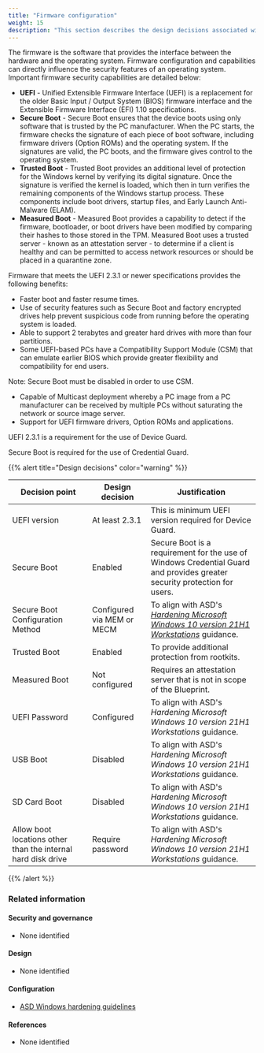 ```yaml
---
title: "Firmware configuration"
weight: 15
description: "This section describes the design decisions associated with firmware configuration on Windows 10 and 11 endpoints configured according to guidance in ASD's Blueprint for Secure Cloud."
---
```


The firmware is the software that provides the interface between the hardware and the operating system. Firmware configuration and capabilities can directly influence the security features of an operating system.
Important firmware security capabilities are detailed below:

- **UEFI** - Unified Extensible Firmware Interface (UEFI) is a replacement for the older Basic Input / Output System (BIOS) firmware interface and the Extensible Firmware Interface (EFI) 1.10 specifications.
- **Secure Boot** - Secure Boot ensures that the device boots using only software that is trusted by the PC manufacturer. When the PC starts, the firmware checks the signature of each piece of boot software, including firmware drivers (Option ROMs) and the operating system. If the signatures are valid, the PC boots, and the firmware gives control to the operating system.
- **Trusted Boot** - Trusted Boot provides an additional level of protection for the Windows kernel by verifying its digital signature. Once the signature is verified the kernel is loaded, which then in turn verifies the remaining components of the Windows startup process. These components include boot drivers, startup files, and Early Launch Anti-Malware (ELAM).
- **Measured Boot** - Measured Boot provides a capability to detect if the firmware, bootloader, or boot drivers have been modified by comparing their hashes to those stored in the TPM. Measured Boot uses a trusted server - known as an attestation server - to determine if a client is healthy and can be permitted to access network resources or should be placed in a quarantine zone.

Firmware that meets the UEFI 2.3.1 or newer specifications provides the following benefits:

- Faster boot and faster resume times.
- Use of security features such as Secure Boot and factory encrypted drives help prevent suspicious code from running before the operating system is loaded.
- Able to support 2 terabytes and greater hard drives with more than four partitions.
- Some UEFI-based PCs have a Compatibility Support Module (CSM) that can emulate earlier BIOS which provide greater flexibility and compatibility for end users.

Note: Secure Boot must be disabled in order to use CSM.

- Capable of Multicast deployment whereby a PC image from a PC manufacturer can be received by multiple PCs without saturating the network or source image server.
- Support for UEFI firmware drivers, Option ROMs and applications.

UEFI 2.3.1 is a requirement for the use of Device Guard.

Secure Boot is required for the use of Credential Guard.

{{% alert title="Design decisions" color="warning" %}}

| Decision point                                               | Design decision            | Justification                                                                                                                                                                                                                                                                                        |
| ------------------------------------------------------------ | -------------------------- | ---------------------------------------------------------------------------------------------------------------------------------------------------------------------------------------------------------------------------------------------------------------------------------------------------- |
| UEFI version                                                 | At least 2.3.1             | This is minimum UEFI version required for Device Guard.                                                                                                                                                                                                                                              |
| Secure Boot                                                  | Enabled                    | Secure Boot is a requirement for the use of Windows Credential Guard and provides greater security protection for users.                                                                                                                                                                             |
| Secure Boot Configuration Method                             | Configured via MEM or MECM | To align with ASD's [_Hardening Microsoft Windows 10 version 21H1 Workstations_](https://www.cyber.gov.au/resources-business-and-government/maintaining-devices-and-systems/system-hardening-and-administration/system-hardening/hardening-microsoft-windows-10-version-21h1-workstations) guidance. |
| Trusted Boot                                                 | Enabled                    | To provide additional protection from rootkits.                                                                                                                                                                                                                                                      |
| Measured Boot                                                | Not configured             | Requires an attestation server that is not in scope of the Blueprint.                                                                                                                                                                                                                                |
| UEFI Password                                                | Configured                 | To align with ASD's _Hardening Microsoft Windows 10 version 21H1 Workstations_ guidance.                                                                                                                                                                                                             |
| USB Boot                                                     | Disabled                   | To align with ASD's _Hardening Microsoft Windows 10 version 21H1 Workstations_ guidance.                                                                                                                                                                                                             |
| SD Card Boot                                                 | Disabled                   | To align with ASD's _Hardening Microsoft Windows 10 version 21H1 Workstations_ guidance.                                                                                                                                                                                                             |
| Allow boot locations other than the internal hard disk drive | Require password           | To align with ASD's _Hardening Microsoft Windows 10 version 21H1 Workstations_ guidance.                                                                                                                                                                                                             |

{{% /alert %}}

### Related information

#### Security and governance

- None identified

#### Design

- None identified

#### Configuration

- [ASD Windows hardening guidelines](/configuration/intune/devices/configuration-policies/asd-windows-hardening-guidelines)

#### References

- None identified
